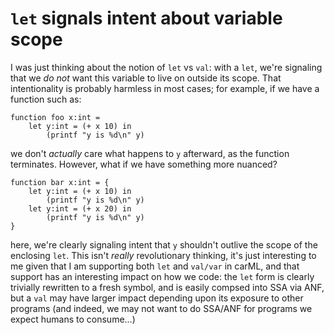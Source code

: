# `let` signals intent about variable scope

I was just thinking about the notion of `let` vs `val`: with a `let`, we're signaling that we *do not* want this variable
to live on outside its scope. That intentionality is probably harmless in most cases; for example, if we have a function such as:

    function foo x:int =
        let y:int = (+ x 10) in
            (printf "y is %d\n" y)

we don't *actually* care what happens to `y` afterward, as the function terminates. However, what if we have something more nuanced?

    function bar x:int = {
        let y:int = (+ x 10) in
            (printf "y is %d\n" y)
        let y:int = (+ x 20) in
            (printf "y is %d\n" y)
    }

here, we're clearly signaling intent that `y` shouldn't outlive the scope of the enclosing `let`. This isn't *really* revolutionary
thinking, it's just interesting to me given that I am supporting both `let` and `val/var` in carML, and that support has an interesting
impact on how we code: the `let` form is clearly trivially rewritten to a fresh symbol, and is easily compsed into SSA via ANF, but a
`val` may have larger impact depending upon its exposure to other programs (and indeed, we may not want to do SSA/ANF for programs we
expect humans to consume...)
